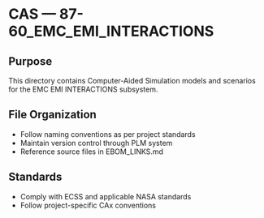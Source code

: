 # CAS — 87-60_EMC_EMI_INTERACTIONS

## Purpose

This directory contains Computer-Aided Simulation models and scenarios for the EMC EMI INTERACTIONS subsystem.

## File Organization

- Follow naming conventions as per project standards
- Maintain version control through PLM system
- Reference source files in EBOM_LINKS.md

## Standards

- Comply with ECSS and applicable NASA standards
- Follow project-specific CAx conventions
